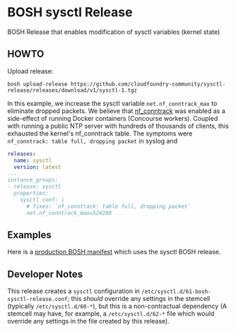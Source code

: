 # BOSH sysctl Release

BOSH Release that enables modification of sysctl variables (kernel state)

## HOWTO

Upload release:

```
bosh upload-release https://github.com/cloudfoundry-community/sysctl-release/releases/download/v1/sysctl-1.tgz
```

In this example, we increase the sysctl variable `net.nf_conntrack_max` to
eliminate dropped packets. We believe that [nf_conntrack](https://www.kernel.org/doc/Documentation/networking/nf_conntrack-sysctl.txt)
was enabled as a side-effect of running Docker containers (Concourse workers). Coupled with
running a public NTP server with hundreds of thousands of clients, this exhausted
the kernel's nf_conntrack table. The symptoms were `nf_conntrack: table full, dropping packet`
in syslog and

```yaml
releases:
  name: sysctl
  version: latest
...
instance_groups:
- release: sysctl
  properties:
    sysctl_conf: |
      # fixes: `nf_conntrack: table full, dropping packet`
      net.nf_conntrack_max=524288
```

## Examples

Here is a [production BOSH manifest](https://github.com/cunnie/deployments/blob/f6a9fdc6ac3f7bfd514e8ea42175514d4491c3cb/concourse-ntp-pdns-gce.yml) which uses the sysctl BOSH release.

## Developer Notes

This release creates a `sysctl` configuration in
`/etc/sysctl.d/61-bosh-sysctl-release.conf`;  this _should_ override any
settings in the stemcell (typically `/etc/sysctl.d/60-*`), but this is a
non-contractual dependency (A stemcell may have, for example, a
`/etc/sysctl.d/62-*` file which would override any settings in the file created
by this release).
